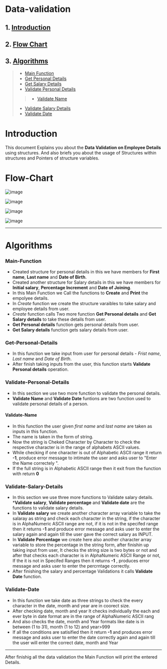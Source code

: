 # Data-validation
## 1. [Introduction](#Introduction)
## 2. [Flow Chart](#Flow-Chart)
## 3. [Algorithms](#Algorithms)
>* [Main Function](#Main-Function)
>* [Get Personal Details](#Get-Personal-Details)
>* [Get Salary Details](#Get-Salary-Details)
>* [Validate Personal Details](#Validate-Personal-Details)
>>* [Validate Name](#Validate-Name)
>* [Validate Salary Details](#Validate-Salary-Details)
>* [Validate Date](#Validate-Date)


# __Introduction__
This document Explains you about the __Data Validation on Employee Details__ using structures. 
And also briefs you about the usage of Structures within structures and Pointers of structure variables. 

# __Flow-Chart__
>>
![image](https://user-images.githubusercontent.com/129923829/230545019-d0bedda3-5f5c-4409-a79a-1ce71a2ce73c.png)
>>
![image](https://user-images.githubusercontent.com/129923829/230545033-ecd10b37-4b1b-493d-9ab7-544b2bef9f4e.png)
>>
![image](https://user-images.githubusercontent.com/129923829/230545092-261ce824-e393-40a7-850d-50b038027e18.png)
>>
![image](https://user-images.githubusercontent.com/129923829/230545102-ad28d239-c6d2-42b6-8ecb-1d4fcafc4579.png)
****

# __Algorithms__
### Main-Function
* Created structure for personal details in this we have members for __First name__, __Last name__ and __Date of Birth__.
* Created another structure for Salary details in this we have members for __Initial salary__, __Percentage Increment__ and __Date of Joining__.
* In this Main Function we Call the functions to __Create__ and __Print__ the empolyee details.
* In _Create_ function we create the structure varaibles to take salary and employee details from user.
* _Create_ function calls Two more function __Get Personal details__ and __Get Salary details__ to take these details from user.
* __Get Personal details__ function gets personal details from user. 
* __Get Salary details__ function  gets salary details from user.
### Get-Personal-Details
* In this function we take input from user for personal details - _Frist name_, _Last name_ and _Date of Birth_.
* After finish taking inputs from the user, this function starts __Validate Personal details__ operation.
### Validate-Personal-Details
* In this section we use two more function to validate the personal details.
* __Validate Name__ and __Validate Date__ funtions are two function used to validate personal details of a person.
#### Validate-Name
* In this function the user given _first name_ and _last name_ are taken as inputs in this function.
* The name is taken in the form of string.
* Now the string is Cheked Character by Character to check the respective character is in the range of alphabets ASCII values.
* While checking if one character is out of Alphabetic ASCII range it return __-1__, produce error message to intimate the user and asks user to "Enter the Name correctely ".
* If the full string is in Alphabetic ASCII range then it exit from the function with return __0__
### Validate-Salary-Details
* In this section we use three more functions to Validate salary details.
*__Validate salary__, __Validate percentage__ and __Validate date__ are the functions to validate salary details.
* In __Validate salary__ we create another character array variable to take the salaray as string and check each character in the string, if the character is in AlphaNumeric ASCII range are not, if it is not in the specifed range then it returns __-1__ and produce error message and asks user to enter the salary again and again till the user gave the correct salary as INPUT.
* In __Validate Percentage__ we create here also another character array variable to store the percentage in the string form, after finishin up taking input from user, It checks the string size is two bytes or not and after that checks each character is in AlphaNumeric ASCII Range or not, If the it is not in Specifed Ranges then it returns __-1__ , produces error message and asks user to enter the percrntage correctly.
* After finishing the salary and percentage Validations it calls __Validate Date__ function.
### Validate-Date
* In this function we take date as three strings to check the every character in the date, month and year are in coorect size.
* After checking date, month and year It checks individually the each and ever byte in date format are in the range of AlphaNumeric ASCII rang
* And also checks the date, month and Year formats like date is in between (1 to 31), month (1 to 12) and year>999
* If all the conditions are satisified then it return __-1__ and produces error message and asks user to enter the date correctly again and again till the user will enter the correct date, month and Year 
****
After finishig all the data validation the Main Function will print the entered Details.
